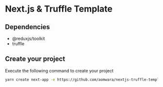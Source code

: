 # Next.js & Truffle Template
## Dependencies
- @reduxjs/toolkit
- truffle

## Create your project
Execute the following command to create your project
```bash
yarn create next-app -e https://github.com/aomwara/nextjs-truffle-template
```
